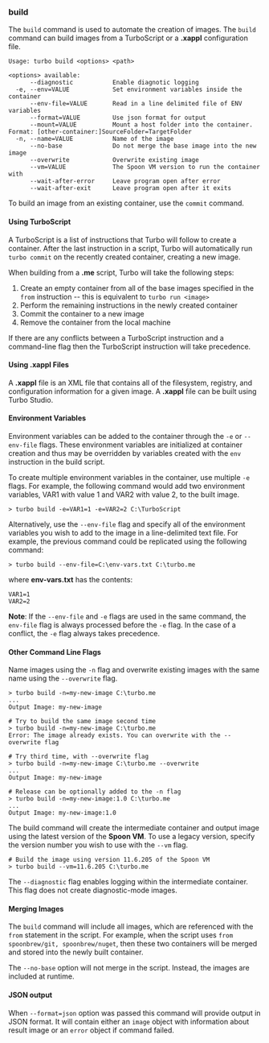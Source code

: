 ### build

The `build` command is used to automate the creation of images. The `build` command can build images from a TurboScript or a **.xappl** configuration file.

```
Usage: turbo build <options> <path>

<options> available:
      --diagnostic           Enable diagnotic logging
  -e, --env=VALUE            Set environment variables inside the container
      --env-file=VALUE       Read in a line delimited file of ENV variables
      --format=VALUE         Use json format for output
      --mount=VALUE          Mount a host folder into the container. Format: [other-container:]SourceFolder=TargetFolder
  -n, --name=VALUE           Name of the image
      --no-base              Do not merge the base image into the new image
      --overwrite            Overwrite existing image
      --vm=VALUE             The Spoon VM version to run the container with
      --wait-after-error     Leave program open after error
      --wait-after-exit      Leave program open after it exits
```

To build an image from an existing container, use the `commit` command.

#### Using TurboScript

A TurboScript is a list of instructions that Turbo will follow to create a container. After the last instruction in a script, Turbo will automatically run `turbo commit` on the recently created container, creating a new image.

When building from a **.me** script, Turbo will take the following steps: 

1. Create an empty container from all of the base images specified in the `from` instruction -- this is equivalent to `turbo run <image>`
2. Perform the remaining instructions in the newly created container 
3. Commit the container to a new image
4. Remove the container from the local machine

If there are any conflicts between a TurboScript instruction and a command-line flag then the TurboScript instruction will take precedence.

#### Using .xappl Files

A **.xappl** file is an XML file that contains all of the filesystem, registry, and configuration information for a given image. A **.xappl** file can be built using Turbo Studio.

#### Environment Variables

Environment variables can be added to the container through the `-e` or `--env-file` flags. These environment variables are initialized at container creation and thus may be overridden by variables created with the `env` instruction in the build script. 

To create multiple environment variables in the container, use multiple `-e` flags. For example, the following command would add two environment variables, VAR1 with value 1 and VAR2 with value 2, to the built image. 

```
> turbo build -e=VAR1=1 -e=VAR2=2 C:\TurboScript
```

Alternatively, use the `--env-file` flag and specify all of the environment variables you wish to add to the image in a line-delimited text file. For example, the previous command could be replicated using the following command: 

```
> turbo build --env-file=C:\env-vars.txt C:\turbo.me
```

where **env-vars.txt** has the contents: 

```
VAR1=1
VAR2=2
```

**Note**: If the `--env-file` and `-e` flags are used in the same command, the `env-file` flag is always processed before the `-e` flag. In the case of a conflict, the `-e` flag always takes precedence. 

#### Other Command Line Flags

Name images using the `-n` flag and overwrite existing images with the same name using the `--overwrite` flag. 

```
> turbo build -n=my-new-image C:\turbo.me
...
Output Image: my-new-image

# Try to build the same image second time
> turbo build -n=my-new-image C:\turbo.me
Error: The image already exists. You can overwrite with the --overwrite flag

# Try third time, with --overwrite flag
> turbo build -n=my-new-image C:\turbo.me --overwrite
...
Output Image: my-new-image

# Release can be optionally added to the -n flag
> turbo build -n=my-new-image:1.0 C:\turbo.me
...
Output Image: my-new-image:1.0
```

The build command will create the intermediate container and output image using the latest version of the **Spoon VM**. To use a legacy version, specify the version number you wish to use with the `--vm` flag. 

```
# Build the image using version 11.6.205 of the Spoon VM
> turbo build --vm=11.6.205 C:\turbo.me 
```

The `--diagnostic` flag enables logging within the intermediate container. This flag does not create diagnostic-mode images.

#### Merging Images

The `build` command will include all images, which are referenced with the `from` statement in the script.  For example, when the script uses `from spoonbrew/git, spoonbrew/nuget`, then these two containers will be merged and stored into the newly built container.

The `--no-base` option will not merge in the script. Instead, the images are included at runtime. 

#### JSON output

When `--format=json` option was passed this command will provide output in JSON format. It will contain either an `image` object with information about result image or an `error` object if command failed.